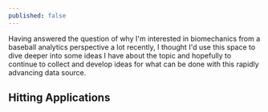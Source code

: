 ```yaml
---
published: false
---
```

Having answered the question of why I'm interested in biomechanics from a baseball analytics perspective a lot recently, I thought I'd use this space to dive deeper into some ideas I have about the topic and hopefully to continue to collect and develop ideas for what can be done with this rapidly advancing data source.

## Hitting Applications


